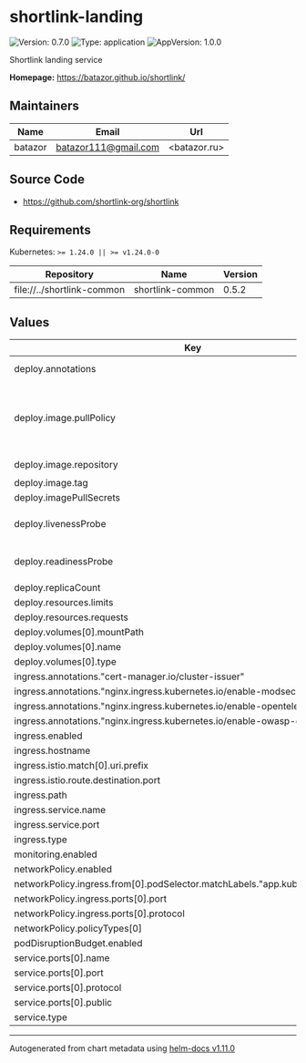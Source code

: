 # shortlink-landing

![Version: 0.7.0](https://img.shields.io/badge/Version-0.7.0-informational?style=flat-square) ![Type: application](https://img.shields.io/badge/Type-application-informational?style=flat-square) ![AppVersion: 1.0.0](https://img.shields.io/badge/AppVersion-1.0.0-informational?style=flat-square)

Shortlink landing service

**Homepage:** <https://batazor.github.io/shortlink/>

## Maintainers

| Name | Email | Url |
| ---- | ------ | --- |
| batazor | <batazor111@gmail.com> | <batazor.ru> |

## Source Code

* <https://github.com/shortlink-org/shortlink>

## Requirements

Kubernetes: `>= 1.24.0 || >= v1.24.0-0`

| Repository | Name | Version |
|------------|------|---------|
| file://../shortlink-common | shortlink-common | 0.5.2 |

## Values

| Key | Type | Default | Description |
|-----|------|---------|-------------|
| deploy.annotations | list | `[]` | Annotations to be added to controller pods |
| deploy.image.pullPolicy | string | `"Always"` | Global imagePullPolicy Default: 'Always' if image tag is 'latest', else 'IfNotPresent' Ref: http://kubernetes.io/docs/user-guide/images/#pre-pulling-images |
| deploy.image.repository | string | `"registry.gitlab.com/shortlink-org/shortlink/landing"` |  |
| deploy.image.tag | string | `"0.15.40"` |  |
| deploy.imagePullSecrets | list | `[]` |  |
| deploy.livenessProbe | object | `{"httpGet":{"path":"/live","port":8080}}` | define a liveness probe that checks every 5 seconds, starting after 5 seconds |
| deploy.readinessProbe | object | `{"httpGet":{"path":"/ready","port":8080}}` | define a readiness probe that checks every 5 seconds, starting after 5 seconds |
| deploy.replicaCount | int | `1` |  |
| deploy.resources.limits | object | `{}` |  |
| deploy.resources.requests | object | `{}` |  |
| deploy.volumes[0].mountPath | string | `"/tmp"` |  |
| deploy.volumes[0].name | string | `"tmp"` |  |
| deploy.volumes[0].type | string | `"emptyDir"` |  |
| ingress.annotations."cert-manager.io/cluster-issuer" | string | `"cert-manager-production"` |  |
| ingress.annotations."nginx.ingress.kubernetes.io/enable-modsecurity" | string | `"true"` |  |
| ingress.annotations."nginx.ingress.kubernetes.io/enable-opentelemetry" | string | `"true"` |  |
| ingress.annotations."nginx.ingress.kubernetes.io/enable-owasp-core-rules" | string | `"true"` |  |
| ingress.enabled | bool | `true` |  |
| ingress.hostname | string | `"shortlink.best"` |  |
| ingress.istio.match[0].uri.prefix | string | `"/"` |  |
| ingress.istio.route.destination.port | int | `8080` |  |
| ingress.path | string | `"/"` |  |
| ingress.service.name | string | `"shortlink-landing"` |  |
| ingress.service.port | int | `8080` |  |
| ingress.type | string | `"nginx"` |  |
| monitoring.enabled | bool | `true` |  |
| networkPolicy.enabled | bool | `true` |  |
| networkPolicy.ingress.from[0].podSelector.matchLabels."app.kubernetes.io/name" | string | `"nginx-ingress"` |  |
| networkPolicy.ingress.ports[0].port | int | `8080` |  |
| networkPolicy.ingress.ports[0].protocol | string | `"TCP"` |  |
| networkPolicy.policyTypes[0] | string | `"Ingress"` |  |
| podDisruptionBudget.enabled | bool | `false` |  |
| service.ports[0].name | string | `"http"` |  |
| service.ports[0].port | int | `8080` |  |
| service.ports[0].protocol | string | `"TCP"` |  |
| service.ports[0].public | bool | `true` |  |
| service.type | string | `"ClusterIP"` |  |

----------------------------------------------
Autogenerated from chart metadata using [helm-docs v1.11.0](https://github.com/norwoodj/helm-docs/releases/v1.11.0)
